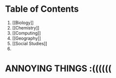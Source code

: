 # Table of Contents
1. [[Biology]]
2. [[Chemistry]]
3. [[Computing]]
4. [[Geography]]
5. [[Social Studies]]
6. 

# ANNOYING THINGS :((((((



